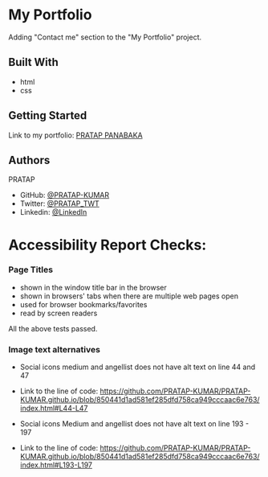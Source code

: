 # My Portfolio

Adding "Contact me" section to the "My Portfolio" project.

## Built With

- html
- css

## Getting Started

Link to my portfolio: [PRATAP PANABAKA](https://pratap-kumar.github.io/)

## Authors

PRATAP
- GitHub: [@PRATAP-KUMAR](https://github.com/PRATAP-KUMAR)
- Twitter: [@PRATAP_TWT](https://twitter.com/PRATAP_TWT)
- Linkedin: [@LinkedIn](https://www.linkedin.com/in/pratap-kumar-panabaka-755489236/)

# Accessibility Report Checks:

### Page Titles
- shown in the window title bar in the browser
- shown in browsers' tabs when there are multiple web pages open
- used for browser bookmarks/favorites
- read by screen readers

All the above tests passed.

### Image text alternatives
- Social icons medium and angellist does not have alt text on line 44 and 47
- Link to the line of code: https://github.com/PRATAP-KUMAR/PRATAP-KUMAR.github.io/blob/850441d1ad581ef285dfd758ca949cccaac6e763/index.html#L44-L47

- Social icons Medium and angellist does not have alt text on line 193 - 197
- Link to the line of code: https://github.com/PRATAP-KUMAR/PRATAP-KUMAR.github.io/blob/850441d1ad581ef285dfd758ca949cccaac6e763/index.html#L193-L197


